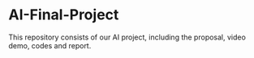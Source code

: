 # AI-Final-Project
This repository consists of our AI project, including the proposal, video demo, codes and report.
